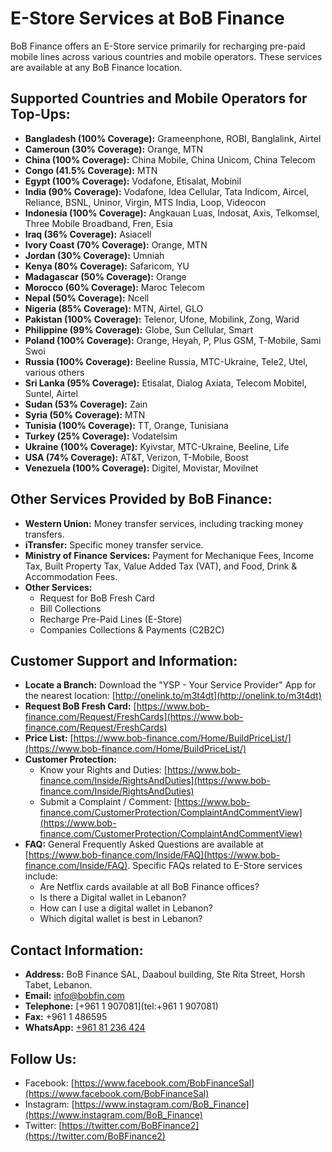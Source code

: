 # E-Store Services at BoB Finance

BoB Finance offers an E-Store service primarily for recharging pre-paid mobile lines across various countries and mobile operators. These services are available at any BoB Finance location.

## Supported Countries and Mobile Operators for Top-Ups:

*   **Bangladesh (100% Coverage):** Grameenphone, ROBI, Banglalink, Airtel
*   **Cameroun (30% Coverage):** Orange, MTN
*   **China (100% Coverage):** China Mobile, China Unicom, China Telecom
*   **Congo (41.5% Coverage):** MTN
*   **Egypt (100% Coverage):** Vodafone, Etisalat, Mobinil
*   **India (90% Coverage):** Vodafone, Idea Cellular, Tata Indicom, Aircel, Reliance, BSNL, Uninor, Virgin, MTS India, Loop, Videocon
*   **Indonesia (100% Coverage):** Angkauan Luas, Indosat, Axis, Telkomsel, Three Mobile Broadband, Fren, Esia
*   **Iraq (36% Coverage):** Asiacell
*   **Ivory Coast (70% Coverage):** Orange, MTN
*   **Jordan (30% Coverage):** Umniah
*   **Kenya (80% Coverage):** Safaricom, YU
*   **Madagascar (50% Coverage):** Orange
*   **Morocco (60% Coverage):** Maroc Telecom
*   **Nepal (50% Coverage):** Ncell
*   **Nigeria (85% Coverage):** MTN, Airtel, GLO
*   **Pakistan (100% Coverage):** Telenor, Ufone, Mobilink, Zong, Warid
*   **Philippine (99% Coverage):** Globe, Sun Cellular, Smart
*   **Poland (100% Coverage):** Orange, Heyah, P, Plus GSM, T-Mobile, Sami Swoi
*   **Russia (100% Coverage):** Beeline Russia, MTC-Ukraine, Tele2, Utel, various others
*   **Sri Lanka (95% Coverage):** Etisalat, Dialog Axiata, Telecom Mobitel, Suntel, Airtel
*   **Sudan (53% Coverage):** Zain
*   **Syria (50% Coverage):** MTN
*   **Tunisia (100% Coverage):** TT, Orange, Tunisiana
*   **Turkey (25% Coverage):** Vodatelsim
*   **Ukraine (100% Coverage):** Kyivstar, MTC-Ukraine, Beeline, Life
*   **USA (74% Coverage):** AT&T, Verizon, T-Mobile, Boost
*   **Venezuela (100% Coverage):** Digitel, Movistar, Movilnet

## Other Services Provided by BoB Finance:

*   **Western Union:** Money transfer services, including tracking money transfers.
*   **iTransfer:** Specific money transfer service.
*   **Ministry of Finance Services:** Payment for Mechanique Fees, Income Tax, Built Property Tax, Value Added Tax (VAT), and Food, Drink & Accommodation Fees.
*   **Other Services:**
    *   Request for BoB Fresh Card
    *   Bill Collections
    *   Recharge Pre-Paid Lines (E-Store)
    *   Companies Collections & Payments (C2B2C)

## Customer Support and Information:

*   **Locate a Branch:** Download the "YSP - Your Service Provider" App for the nearest location: [http://onelink.to/m3t4dt](http://onelink.to/m3t4dt)
*   **Request BoB Fresh Card:** [https://www.bob-finance.com/Request/FreshCards](https://www.bob-finance.com/Request/FreshCards)
*   **Price List:** [https://www.bob-finance.com/Home/BuildPriceList/](https://www.bob-finance.com/Home/BuildPriceList/)
*   **Customer Protection:**
    *   Know your Rights and Duties: [https://www.bob-finance.com/Inside/RightsAndDuties](https://www.bob-finance.com/Inside/RightsAndDuties)
    *   Submit a Complaint / Comment: [https://www.bob-finance.com/CustomerProtection/ComplaintAndCommentView](https://www.bob-finance.com/CustomerProtection/ComplaintAndCommentView)
*   **FAQ:** General Frequently Asked Questions are available at [https://www.bob-finance.com/Inside/FAQ](https://www.bob-finance.com/Inside/FAQ). Specific FAQs related to E-Store services include:
    *   Are Netflix cards available at all BoB Finance offices?
    *   Is there a Digital wallet in Lebanon?
    *   How can I use a digital wallet in Lebanon?
    *   Which digital wallet is best in Lebanon?

## Contact Information:

*   **Address:** BoB Finance SAL, Daaboul building, Ste Rita Street, Horsh Tabet, Lebanon.
*   **Email:** [info@bobfin.com](mailto:info@bobfin.com)
*   **Telephone:** [+961 1 907081](tel:+961 1 907081)
*   **Fax:** +961 1 486595
*   **WhatsApp:** [+961 81 236 424](https://api.whatsapp.com/send?phone=96181236424)

## Follow Us:

*   Facebook: [https://www.facebook.com/BobFinanceSal](https://www.facebook.com/BobFinanceSal)
*   Instagram: [https://www.instagram.com/BoB_Finance](https://www.instagram.com/BoB_Finance)
*   Twitter: [https://twitter.com/BoBFinance2](https://twitter.com/BoBFinance2)